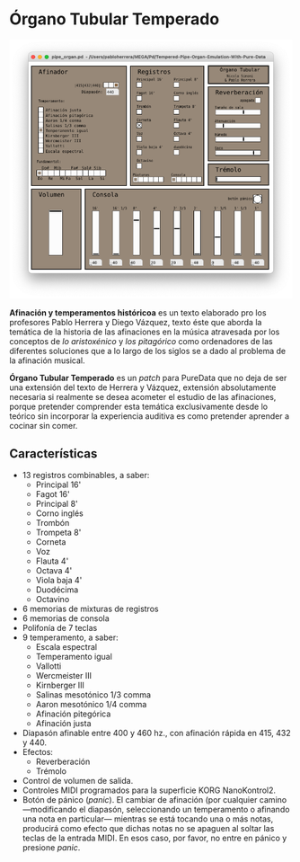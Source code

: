 # Órgano Tubular Temperado
![*Órgano Tubular Temperado v.0.1*](resources/pipe_organ.png)

**Afinación y temperamentos históricoa** es un texto elaborado pro los profesores Pablo Herrera y Diego Vázquez, texto éste que aborda la temática de la historia de las afinaciones en la música atravesada por los conceptos de *lo aristoxénico* y *los pitagórico* como ordenadores de las diferentes soluciones que a lo largo de los siglos se a dado al problema de la afinación musical.

**Órgano Tubular Temperado** es un *patch* para PureData que no deja de ser una extensión del texto de Herrera y Vázquez, extensión absolutamente necesaria si realmente se desea acometer el estudio de las afinaciones, porque pretender comprender esta temática exclusivamente desde lo teórico sin incorporar la experiencia auditiva es como pretender aprender a cocinar sin comer.

## Características
* 13 registros combinables, a saber:
	* Principal 16'
	* Fagot 16'
	* Principal 8'
	* Corno inglés
	* Trombón
	* Trompeta 8'
	* Corneta
	* Voz
	* Flauta 4'
	* Octava 4'
	* Viola baja 4'
	* Duodécima
	* Octavino
* 6 memorias de mixturas de registros
* 6 memorias de consola
* Polifonía de 7 teclas
* 9 temperamento, a saber:
	* Escala espectral
	* Temperamento igual
	* Vallotti
	* Wercmeister III
	* Kirnberger III
	* Salinas mesotónico 1/3 comma
	* Aaron mesotónico 1/4 comma
	* Afinación pitegórica
	* Afinación justa
* Diapasón afinable entre 400 y 460 hz., con afinación rápida en 415, 432 y 440. 
* Efectos:
	* Reverberación
	* Trémolo
* Control de volumen de salida.
* Controles MIDI programados para la superficie KORG NanoKontrol2.
* Botón de pánico (*panic*). El cambiar de afinación (por cualquier camino —modificando el diapasón, seleccionando un temperamento o afinando una nota en particular— mientras se está tocando una o más notas, producirá como efecto que dichas notas no se apaguen al soltar las teclas de la entrada MIDI. En esos caso, por favor, no entre en pánico y presione *panic*.